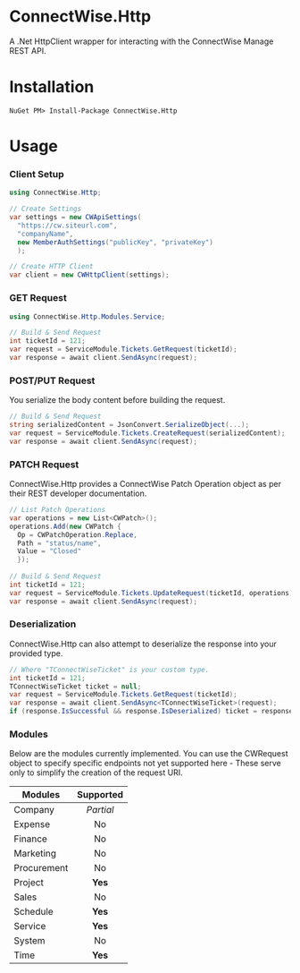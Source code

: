 # ConnectWise.Http
A .Net HttpClient wrapper for interacting with the ConnectWise Manage REST API.

# Installation
```
NuGet PM> Install-Package ConnectWise.Http
```

# Usage

### Client Setup
```C#
using ConnectWise.Http;

// Create Settings
var settings = new CWApiSettings(
  "https://cw.siteurl.com",
  "companyName",
  new MemberAuthSettings("publicKey", "privateKey")
  );

// Create HTTP Client
var client = new CWHttpClient(settings);
```

### GET Request
```C#
using ConnectWise.Http.Modules.Service;

// Build & Send Request
int ticketId = 121;
var request = ServiceModule.Tickets.GetRequest(ticketId);
var response = await client.SendAsync(request);
```

### POST/PUT Request
You serialize the body content before building the request.
```C#
// Build & Send Request
string serializedContent = JsonConvert.SerializeObject(...);
var request = ServiceModule.Tickets.CreateRequest(serializedContent);
var response = await client.SendAsync(request);
```

### PATCH Request
ConnectWise.Http provides a ConnectWise Patch Operation object as per their REST developer documentation.
```C#
// List Patch Operations
var operations = new List<CWPatch>();
operations.Add(new CWPatch {
  Op = CWPatchOperation.Replace,
  Path = "status/name",
  Value = "Closed"
  });
  
// Build & Send Request
int ticketId = 121;
var request = ServiceModule.Tickets.UpdateRequest(ticketId, operations);
var response = await client.SendAsync(request);
```

### Deserialization
ConnectWise.Http can also attempt to deserialize the response into your provided type.
```C#
// Where "TConnectWiseTicket" is your custom type.
int ticketId = 121;
TConnectWiseTicket ticket = null;
var request = ServiceModule.Tickets.GetRequest(ticketId);
var response = await client.SendAsync<TConnectWiseTicket>(request);
if (response.IsSuccessful && response.IsDeserialized) ticket = response.Data;
```

### Modules
Below are the modules currently implemented. You can use the CWRequest object to specify specific endpoints not yet supported here - These serve only to simplify the creation of the request URI.

|   Modules  | Supported |
|------------|:---------:|
|Company     |*Partial*  |
|Expense     |No         |
|Finance     |No         |
|Marketing   |No         |
|Procurement |No         |
|Project     |**Yes**    |
|Sales       |No         |
|Schedule    |**Yes**    |
|Service     |**Yes**    |
|System      |No         |
|Time        |**Yes**    |
